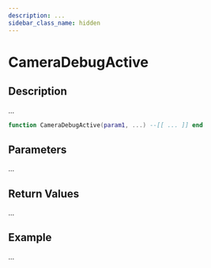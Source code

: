 ```yaml
---
description: ...
sidebar_class_name: hidden
---
```


# CameraDebugActive

## Description

...

```lua
function CameraDebugActive(param1, ...) --[[ ... ]] end
```

## Parameters

...

## Return Values

...

## Example

...

